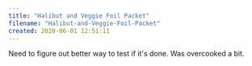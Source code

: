 ```yaml
---
title: "Halibut and Veggie Foil Packet"
filename: "Halibut-and-Veggie-Foil-Packet"
created: 2020-06-01 12:51:11
---
```

Need to figure out better way to test if it's done. Was overcooked a bit.
